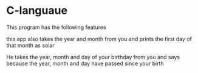 # C-languaue
This program has the following features

this app also takes the year and month from you and prints the first day of that month as solar

He takes the year, month and day of your birthday from you and says because the year, month and day have passed since your birth
